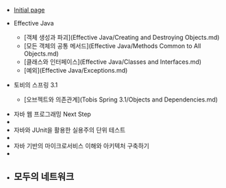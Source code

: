 * [Initial page](README.md)

* Effective Java
  
    * [객체 생성과 파괴](Effective Java/Creating and Destroying Objects.md)
    * [모든 객체의 공통 메서드](Effective Java/Methods Common to All Objects.md)
    * [클래스와 인터페이스](Effective Java/Classes and Interfaces.md)
    * [예외](Effective Java/Exceptions.md)
    
* 토비의 스프링 3.1
  
    * [오브젝트와 의존관계](Tobis Spring 3.1/Objects and Dependencies.md)
    
- 자바 웹 프로그래밍 Next Step
- 
- 자바와 JUnit을 활용한 실용주의 단위 테스트
- 
- 자바 기반의 마이크로서비스 이해와 아키텍처 구축하기
- 
- 모두의 네트워크
  - 





